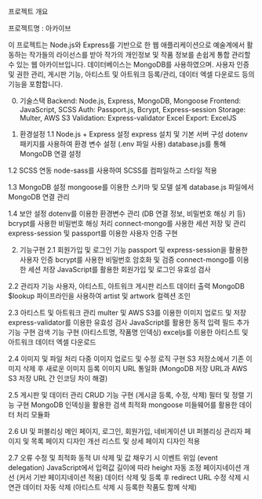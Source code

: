 프로젝트 개요

프로젝트명 : 아카이브

이 프로젝트는 Node.js와 Express를 기반으로 한 웹 애플리케이션으로 예술계에서 활동하는 작가들의 라이선스를 받아 작가의 개인정보 및 작품 정보를 손쉽게 통합 관리할 수 있는 웹 아카이브입니다. 
데이터베이스는 MongoDB를 사용하였으며. 사용자 인증 및 권한 관리, 게시판 기능, 아티스트 및 아트워크 등록/관리, 데이터 엑셀 다운로드 등의 기능을 포함합니다.

0. 기술스택
   Backend: Node.js, Express, MongoDB, Mongoose
   Frontend: JavaScript, SCSS
   Auth: Passport.js, Bcrypt, Express-session
   Storage: Multer, AWS S3
   Validation: Express-validator
   Excel Export: ExcelJS

1. 환경설정
 1.1 Node.js + Express 설정
     express 설치 및 기본 서버 구성
     dotenv 패키지를 사용하여 환경 변수 설정 (.env 파일 사용)
     database.js를 통해 MongoDB 연결 설정
 
 1.2 SCSS 연동
 node-sass를 사용하여 SCSS를 컴파일하고 스타일 적용

 1.3 MongoDB 설정
 mongoose를 이용한 스키마 및 모델 설계
 database.js 파일에서 MongoDB 연결 관리

 1.4 보안 설정
 dotenv를 이용한 환경변수 관리 (DB 연결 정보, 비밀번호 해싱 키 등)
 bcrypt를 사용한 비밀번호 해싱 처리
 connect-mongo를 사용한 세션 저장 및 관리
 express-session 및 passport를 이용한 사용자 인증 구현

2. 기능구현
 2.1 회원가입 및 로그인 기능
 passport 및 express-session을 활용한 사용자 인증
 bcrypt를 사용한 비밀번호 암호화 및 검증
 connect-mongo를 이용한 세션 저장
 JavaScript를 활용한 회원가입 및 로그인 유효성 검사

 2.2 관리자 기능
 사용자, 아티스트, 아트워크 게시판 리스트 데이터 출력
 MongoDB $lookup 파이프라인을 사용하여 artist 및 artwork 컬렉션 조인

 2.3 아티스트 및 아트워크 관리
 multer 및 AWS S3를 이용한 이미지 업로드 및 저장
 express-validator를 이용한 유효성 검사
 JavaScript를 활용한 동적 입력 필드 추가 기능 구현
 검색 기능 구현 (아티스트명, 작품명 인덱싱)
 exceljs를 이용한 아티스트 및 아트워크 데이터 엑셀 다운로드

 2.4 이미지 및 파일 처리
 다중 이미지 업로드 및 수정 로직 구현
 S3 저장소에서 기존 이미지 삭제 후 새로운 이미지 등록
 이미지 URL 통일화 (MongoDB 저장 URL과 AWS S3 저장 URL 간 인코딩 차이 해결)

 2.5 게시판 및 데이터 관리
 CRUD 기능 구현 (게시글 등록, 수정, 삭제)
 필터 및 정렬 기능 구현
 MongoDB 인덱싱을 활용한 검색 최적화
 mongoose 미들웨어를 활용한 데이터 처리 모듈화

 2.6 UI 및 퍼블리싱
 메인 페이지, 로그인, 회원가입, 네비게이션 UI 퍼블리싱
 관리자 페이지 및 목록 페이지 디자인 개선
 리스트 및 상세 페이지 디자인 적용

 2.7 오류 수정 및 최적화
 동적 UI 삭제 및 값 채우기 시 이벤트 위임 (event delegation)
 JavaScript에서 입력값 길이에 따라 height 자동 조정
 페이지네이션 개선 (커서 기반 페이지네이션 적용)
 데이터 삭제 및 등록 후 redirect URL 수정
 삭제 시 연관 데이터 자동 삭제 (아티스트 삭제 시 등록한 작품도 함께 삭제)
